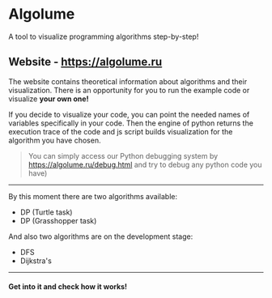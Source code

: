 # Algolume
A tool to visualize programming algorithms step-by-step!

## Website - https://algolume.ru
The website contains theoretical information about algorithms and their visualization.
There is an opportunity for you to run the example code or visualize **your own one!** 

If you decide to visualize your code, you can point the needed names of variables specifically in your code. 
Then the engine of python returns the execution trace of the code and js script builds visualization for the algorithm you have chosen.

> You can simply access our Python debugging system by https://algolume.ru/debug.html and try to debug any python code you have)

---

By this moment there are two algorithms available:
- DP (Turtle task)
- DP (Grasshopper task)

And also two algorithms are on the development stage:
- DFS
- Dijkstra's

---

#### Get into it and check how it works!
